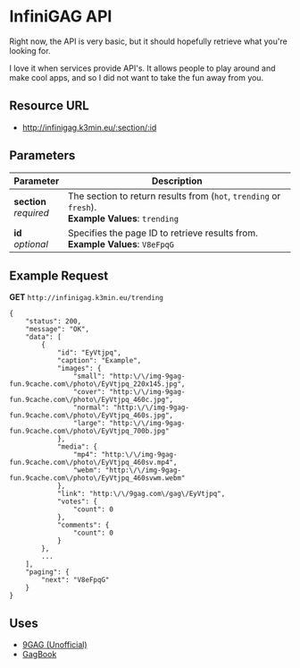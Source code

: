 InfiniGAG API
========================

Right now, the API is very basic, but it should hopefully retrieve what you're looking for.

I love it when services provide API's. It allows people to play around and make cool apps, and so I did not want to take the fun away from you.

Resource URL
------------

- http://infinigag.k3min.eu/:section/:id

Parameters
----------

Parameter                 | Description
------------------------- | -----------
**section**<br>*required* | The section to return results from (`hot`, `trending` or `fresh`).<br>**Example Values**: `trending`
     **id**<br>*optional* | Specifies the page ID to retrieve results from.<br>**Example Values**: `V8eFpqG`

Example Request
---------------

**GET** `http://infinigag.k3min.eu/trending`

	{
		"status": 200,
		"message": "OK",
		"data": [
			{
				"id": "EyVtjpq",
				"caption": "Example",
				"images": {
					"small": "http:\/\/img-9gag-fun.9cache.com\/photo\/EyVtjpq_220x145.jpg",
					"cover": "http:\/\/img-9gag-fun.9cache.com\/photo\/EyVtjpq_460c.jpg",
					"normal": "http:\/\/img-9gag-fun.9cache.com\/photo\/EyVtjpq_460s.jpg",
					"large": "http:\/\/img-9gag-fun.9cache.com\/photo\/EyVtjpq_700b.jpg"
				},
				"media": {
					"mp4": "http:\/\/img-9gag-fun.9cache.com\/photo\/EyVtjpq_460sv.mp4",
					"webm": "http:\/\/img-9gag-fun.9cache.com\/photo\/EyVtjpq_460svwm.webm"
				},
				"link": "http:\/\/9gag.com\/gag\/EyVtjpq",
				"votes": {
					"count": 0
				},
				"comments": {
					"count": 0
				}
			},
			...
		],
		"paging": {
			"next": "V8eFpqG"
		}
	}

Uses
----

- [9GAG (Unofficial)](http://apps.microsoft.com/windows/app/9gag-unofficial/846be2db-a72a-47b7-9507-e81ce0d2dd5b)
- [GagBook](http://github.com/dicksonleong/GagBook)
